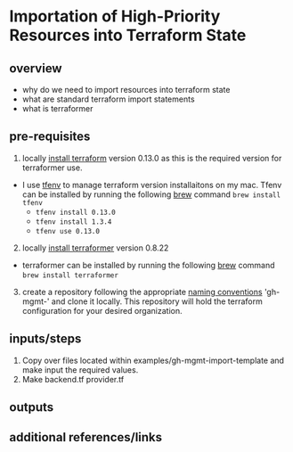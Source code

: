 # Importation of High-Priority Resources into Terraform State

## overview

- why do we need to import resources into terraform state
- what are standard terraform import statements
- what is terraformer

## pre-requisites

1. locally [install terraform](https://releases.hashicorp.com/terraform/) version 0.13.0 as this is the required version for terraformer use.
  - I use [tfenv](https://github.com/tfutils/tfenv) to manage terraform version installaitons on my mac. Tfenv can be installed by running the following [brew](https://formulae.brew.sh/formula/tfenv) command `brew install tfenv`
    - `tfenv install 0.13.0`
    - `tfenv install 1.3.4`
    - `tfenv use 0.13.0`
2. locally [install terraformer](https://github.com/GoogleCloudPlatform/terraformer) version 0.8.22
  - terraformer can be installed by running the following [brew](https://formulae.brew.sh/formula/terraformer) command `brew install terraformer`
3. create a repository following the appropriate [naming conventions]() 'gh-mgmt-<org-name>' and clone it locally. This repository will hold the terraform configuration for your desired organization.

## inputs/steps
1. Copy over files located within examples/gh-mgmt-import-template and make input the required values.
2. Make backend.tf
provider.tf

## outputs

## additional references/links